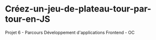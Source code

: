 # Créez-un-jeu-de-plateau-tour-par-tour-en-JS
Projet 6 - Parcours Développement d'applications Frontend - OC 

